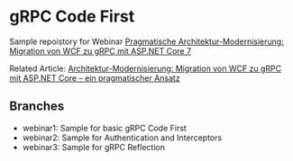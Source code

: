 # gRPC Code First

Sample repoistory for Webinar [Pragmatische Architektur-Modernisierung: Migration von WCF zu gRPC mit ASP.NET Core 7](https://www.thinktecture.com/webinare/pragmatische-architektur-modernisierung-migration-wcf-zu-grpc-mit-asp-dotnet-core-7/)

Related Article: [Architektur-Modernisierung: Migration von WCF zu gRPC mit ASP.NET Core – ein pragmatischer Ansatz](https://www.thinktecture.com/asp-net-core/architektur-modernisierung-migration-wcf-zu-grpc-mit-asp-dotnet-core/)

## Branches

- webinar1: Sample for basic gRPC Code First
- webinar2: Sample for Authentication and Interceptors
- webinar3: Sample for gRPC Reflection